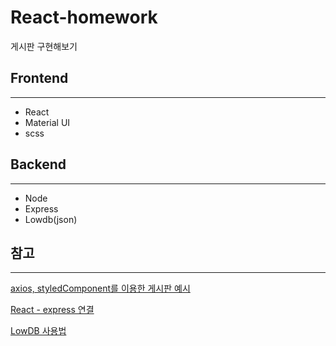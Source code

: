 # React-homework

게시판 구현해보기

## Frontend

- - -

- React
- Material UI
- scss

## Backend

- - -

- Node
- Express
- Lowdb(json)

## 참고

- - -

[axios, styledComponent를 이용한 게시판 예시](https://grahams.tistory.com/280)

[React - express 연결](https://hello-bryan.tistory.com/121)

[LowDB 사용법](https://uhou.tistory.com/76)
